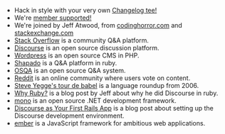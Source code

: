 * Hack in style with your very own [Changelog tee!](https://changelog.com/store)
* We're [member supported!](https://changelog.com/membership)
* We're joined by Jeff Atwood, from [codinghorror.com](http://codinghorror.com) and [stackexchange.com](http://stackexchange.com)
* [Stack Overflow](http://stackoverflow.com) is a community Q&amp;A platform.
* [Discourse](http://discourse.org) is an open source discussion platform.
* [Wordpress](http://wordpress.org) is an open source CMS in PHP.
* [Shapado](http://gitorious.org/shapado) is a Q&amp;A platform in ruby.
* [OSQA](http://www.osqa.net/) is an open source Q&amp;A system.
* [Reddit](http://reddit.com) is an online community where users vote on content.
* [Steve Yegge's tour de babel](https://sites.google.com/site/steveyegge2/tour-de-babel) is a language roundup from 2006.
* [Why Ruby?](http://www.codinghorror.com/blog/2013/03/why-ruby.html) is a blog post by Jeff about why he did Discourse in ruby.
* [mono](http://www.mono-project.com/Main_Page) is an open source .NET development framework.
* [Discourse as Your First Rails App](http://blog.discourse.org/2013/04/discourse-as-your-first-rails-app/) is a blog post about setting up the Discourse development environment.
* [ember](http://emberjs.com/) is a JavaScript framework for ambitious web applications.